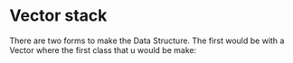 # Vector stack
There are two forms to make the Data Structure. The first would be with a Vector
where the first class that u would be make:
